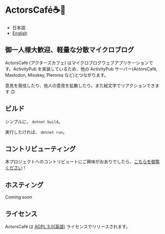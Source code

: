 # ActorsCafé☕💫

- 日本語
- [English](README.md)

## 御一人様大歓迎、軽量な分散マイクロブログ

ActorsCafé (アクターズカフェ) はマイクロブログウェブアプリケーションです。ActivityPub を実装しているため、他の ActivityPub サーバー(ActorsCafé, Mastodon, Misskey, Pleroma など)とつながります。

意見を発信したり、他人の意見を拡散したり、また絵文字でリアクションできます 🙃

## ビルド

シンプルに、 `dotnet build`。

実行したければ、 `dotnet run`。

## コントリビューティング

本プロジェクトへのコントリビュートにご興味がおありでしたら、[こちらを御覧ください](CONTRIBUTING-ja.md)！

## ホスティング

Coming soon

## ライセンス

ActorsCafé は [AGPL 3.0(英語)](LICENSE) ライセンスでリリースされます。
